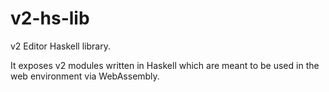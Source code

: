 # v2-hs-lib

v2 Editor Haskell library.

It exposes v2 modules written in Haskell which are meant to be used in the web environment via WebAssembly.
